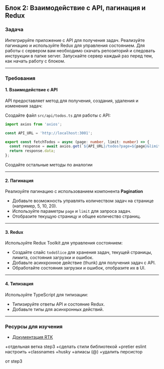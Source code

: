  ## Блок 2: Взаимодействие с API, пагинация и Redux

 ### Задача
 Интегрируйте приложение с API для получения задач. Реализуйте пагинацию и используйте Redux для управления состоянием.
  Для работы с сервером вам необходимо скачать репозиторий и следовать инструкции в папке server. Запускайте сервер каждый раз перед тем, как начать работу с блоком.

 ---

 ### Требования

 #### 1. **Взаимодействие с API**
 API предоставляет метод для получения, создания, удаления и изменения задач:

 Создайте файл `src/api/todos.ts` для работы с API:
 ```ts
 import axios from 'axios';

 const API_URL = 'http://localhost:3001';

 export const fetchTodos = async (page: number, limit: number) => {
   const response = await axios.get(`${API_URL}/todos?page=${page}&limit=${limit}`);
   return response.data;
 };
 ```

 Создайте остальные методы по аналогии

 ---

 #### 2. **Пагинация**
 Реализуйте пагинацию с использованием компонента **Pagination**
 - Добавьте возможность управлять количеством задач на странице (например, 5, 10, 20).
 - Используйте параметры `page` и `limit` для запроса задач.
 - Отобразите текущую страницу и общее количество страниц.

 ---

 #### 3. **Redux**
 Используйте Redux Toolkit для управления состоянием:
 - Создайте слайс `todoSlice` для хранения задач, текущей страницы, лимита, состояния загрузки и ошибок.
 - Добавьте асинхронное действие (thunk) для получения задач с API.
 - Обработайте состояния загрузки и ошибок, отобразите их в UI.

 ---

 #### 4. **Типизация**
 Используйте TypeScript для типизации:
 - Типизируйте ответы API и состояние Redux.
 - Добавьте типы для асинхронных действий.

 ---

 ### Ресурсы для изучения
 - [Документация RTK](https://redux-toolkit.js.org/)

+отдельная ветка step3
+сделать стили библиотекой
+pretier eslint настроить
+classnames
+husky
+алиасы (@)
+удалить персистор




от step3
